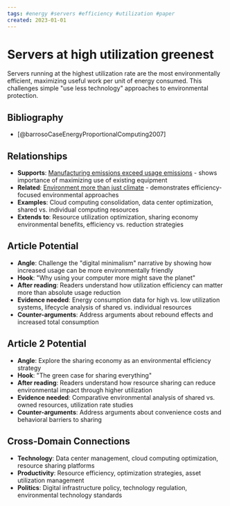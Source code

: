 ```yaml
---
tags: #energy #servers #efficiency #utilization #paper
created: 2023-01-01
---
```


# Servers at high utilization greenest

Servers running at the highest utilization rate are the most environmentally efficient, maximizing useful work per unit of energy consumed. This challenges simple "use less technology" approaches to environmental protection.

## Bibliography

- [@barrosoCaseEnergyProportionalComputing2007]

## Relationships
- **Supports**: [Manufacturing emissions exceed usage emissions](energy-manufacturing-emissions.md) - shows importance of maximizing use of existing equipment
- **Related**: [Environment more than just climate](energy-environment-broader.md) - demonstrates efficiency-focused environmental approaches
- **Examples**: Cloud computing consolidation, data center optimization, shared vs. individual computing resources
- **Extends to**: Resource utilization optimization, sharing economy environmental benefits, efficiency vs. reduction strategies

## Article Potential
- **Angle**: Challenge the "digital minimalism" narrative by showing how increased usage can be more environmentally friendly
- **Hook**: "Why using your computer more might save the planet"
- **After reading**: Readers understand how utilization efficiency can matter more than absolute usage reduction
- **Evidence needed**: Energy consumption data for high vs. low utilization systems, lifecycle analysis of shared vs. individual resources
- **Counter-arguments**: Address arguments about rebound effects and increased total consumption

## Article 2 Potential
- **Angle**: Explore the sharing economy as an environmental efficiency strategy
- **Hook**: "The green case for sharing everything"
- **After reading**: Readers understand how resource sharing can reduce environmental impact through higher utilization
- **Evidence needed**: Comparative environmental analysis of shared vs. owned resources, utilization rate studies
- **Counter-arguments**: Address arguments about convenience costs and behavioral barriers to sharing

## Cross-Domain Connections
- **Technology**: Data center management, cloud computing optimization, resource sharing platforms
- **Productivity**: Resource efficiency, optimization strategies, asset utilization management
- **Politics**: Digital infrastructure policy, technology regulation, environmental technology standards